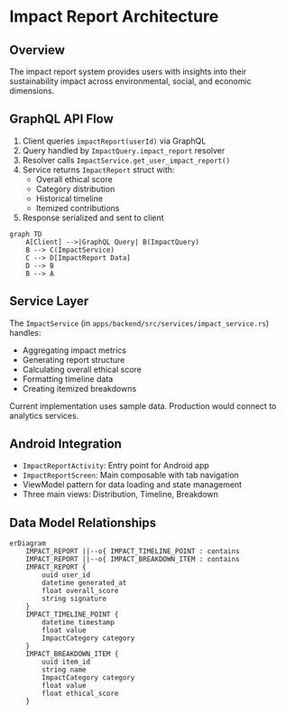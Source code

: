 # Impact Report Architecture

## Overview
The impact report system provides users with insights into their sustainability impact across environmental, social, and economic dimensions.

## GraphQL API Flow
1. Client queries `impactReport(userId)` via GraphQL
2. Query handled by `ImpactQuery.impact_report` resolver
3. Resolver calls `ImpactService.get_user_impact_report()`
4. Service returns `ImpactReport` struct with:
   - Overall ethical score
   - Category distribution
   - Historical timeline
   - Itemized contributions
5. Response serialized and sent to client

```mermaid
graph TD
    A[Client] -->|GraphQL Query| B(ImpactQuery)
    B --> C(ImpactService)
    C --> D[ImpactReport Data]
    D --> B
    B --> A
```

## Service Layer
The `ImpactService` (in `apps/backend/src/services/impact_service.rs`) handles:
- Aggregating impact metrics
- Generating report structure
- Calculating overall ethical score
- Formatting timeline data
- Creating itemized breakdowns

Current implementation uses sample data. Production would connect to analytics services.

## Android Integration
- `ImpactReportActivity`: Entry point for Android app
- `ImpactReportScreen`: Main composable with tab navigation
- ViewModel pattern for data loading and state management
- Three main views: Distribution, Timeline, Breakdown

## Data Model Relationships
```mermaid
erDiagram
    IMPACT_REPORT ||--o{ IMPACT_TIMELINE_POINT : contains
    IMPACT_REPORT ||--o{ IMPACT_BREAKDOWN_ITEM : contains
    IMPACT_REPORT {
        uuid user_id
        datetime generated_at
        float overall_score
        string signature
    }
    IMPACT_TIMELINE_POINT {
        datetime timestamp
        float value
        ImpactCategory category
    }
    IMPACT_BREAKDOWN_ITEM {
        uuid item_id
        string name
        ImpactCategory category
        float value
        float ethical_score
    }